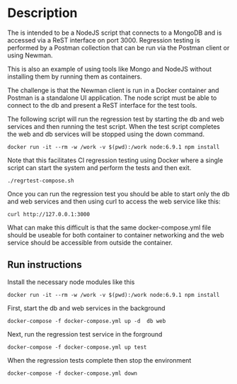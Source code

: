 # Description
The is intended to be a NodeJS script that connects to a MongoDB and is accessed via a ReST interface on port 3000.
Regression testing is performed by a Postman collection that can be run via the Postman client or using Newman.

This is also an example of using tools like Mongo and NodeJS without installing them by running them as containers.

The challenge is that the Newman client is run in a Docker container and Postman is a standalone UI application.
The node script must be able to connect to the db and present a ReST interface for the test tools.

The following script will run the regression test by starting the db and web services and then running the test script.
When the test script completes the web and db services will be stopped using the down command.

    docker run -it --rm -w /work -v $(pwd):/work node:6.9.1 npm install

Note that this facilitates CI regression testing using Docker where a single script can start the system and perform the tests and then exit.

    ./regrtest-compose.sh

Once you can run the regression test you should be able to start only the db and web services and then using curl to access the web service like this:

    curl http://127.0.0.1:3000

What can make this difficult is that the same docker-compose.yml file should be useable for both container to container networking and the web service should be accessible from outside the container.


## Run instructions

Install the necessary node modules like this

    docker run -it --rm -w /work -v $(pwd):/work node:6.9.1 npm install

First, start the db and web services in the background

    docker-compose -f docker-compose.yml up -d  db web

Next, run the regression test service in the forground

    docker-compose -f docker-compose.yml up test

When the regression tests complete then stop the environment

    docker-compose -f docker-compose.yml down

